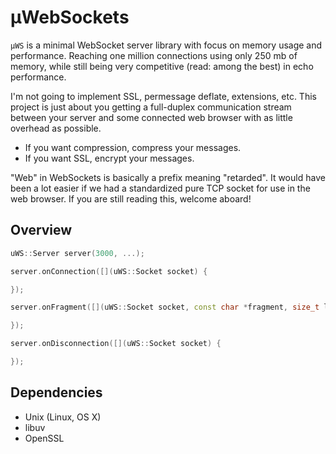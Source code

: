 # µWebSockets
`µWS` is a minimal WebSocket server library with focus on memory usage and performance. Reaching one million connections using only 250 mb of memory, while still being very competitive (read: among the best) in echo performance.

I'm not going to implement SSL, permessage deflate, extensions, etc. This project is just about you getting a full-duplex communication stream between your server and some connected web browser with as little overhead as possible.

* If you want compression, compress your messages.
* If you want SSL, encrypt your messages.

"Web" in WebSockets is basically a prefix meaning "retarded". It would have been a lot easier if we had a standardized pure TCP socket for use in the web browser. If you are still reading this, welcome aboard!

## Overview
```c++
uWS::Server server(3000, ...);

server.onConnection([](uWS::Socket socket) {

});

server.onFragment([](uWS::Socket socket, const char *fragment, size_t length, size_t remainingBytes) {

});

server.onDisconnection([](uWS::Socket socket) {

});
```

## Dependencies
* Unix (Linux, OS X)
* libuv
* OpenSSL
